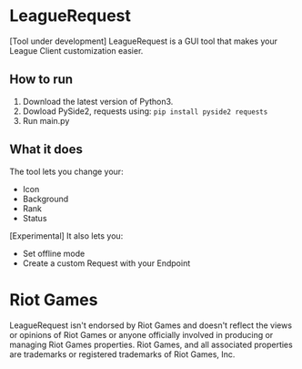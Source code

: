 # LeagueRequest
[Tool under development]
LeagueRequest is a GUI tool that makes your League Client customization easier.

## How to run
1. Download the latest version of Python3.
2. Dowload PySide2, requests using: ```pip install pyside2 requests```
3. Run main.py

## What it does
The tool lets you change your:
- Icon
- Background
- Rank
- Status

[Experimental]
It also lets you:
- Set offline mode
- Create a custom Request with your Endpoint

# Riot Games
LeagueRequest isn't endorsed by Riot Games and doesn't reflect the views or opinions of Riot Games or anyone officially involved in producing or managing Riot Games properties. Riot Games, and all associated properties are trademarks or registered trademarks of Riot Games, Inc.
